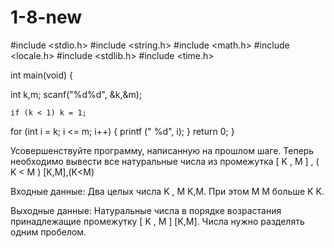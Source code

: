 # 1-8-new

#include <stdio.h>
#include <string.h>
#include <math.h>
#include <locale.h>
#include <stdlib.h>
#include <time.h>

int main(void) { 
	
  int k,m;
  scanf("%d%d", &k,&m);

	if (k < 1) k = 1;

  for (int i = k; i <= m; i++)
{
	printf (" %d", i);
}
  return 0;
}

Усовершенствуйте программу, написанную на прошлом шаге. Теперь необходимо вывести все натуральные числа из промежутка 
[
K
,
M
]
,
(
K
<
M
)
[K,M],(K<M)

Входные данные:
Два целых числа 
K
,
M
K,M. При этом 
M
M больше 
K
K.

Выходные данные: 
Натуральные числа в порядке возрастания принадлежащие промежутку 
[
K
,
M
]
[K,M]. Числа нужно разделять одним пробелом.


